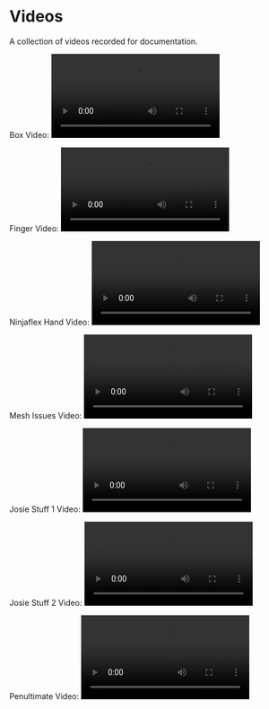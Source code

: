 # Videos

A collection of videos recorded for documentation.

Box Video:
![Box Video](/Videos/2022-02-09_Box-mp4.mp4)

Finger Video:
![Finger Video](/Videos/2022-02-09_Finger-mp4.mp4)

Ninjaflex Hand Video:
![Ninjaflex Hand Video](/Videos/2022-02-14_NinjaflexHand-mp4.mp4)

Mesh Issues Video:
![Mesh Issues Video](/Videos/2022-02-25_MeshIssues-mp4.mp4)

Josie Stuff 1 Video:
![Josie Stuff 1 Video](/Videos/2022-03-01_JosieStuff-mp4.mp4)

Josie Stuff 2 Video:
![Josie Stuff 2 Video](/Videos/2022-03-01_JosieStuff-2-mp4.mp4)

Penultimate Video:
![Penultimate Video](/Videos/2022-06-03_Penultimate-mp4.mp4)